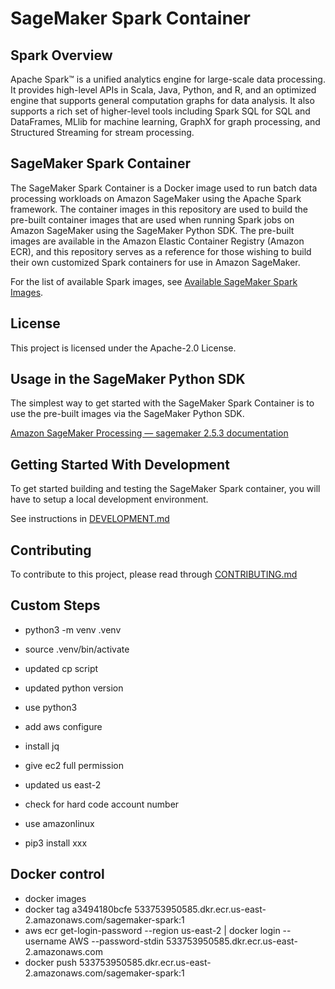 # SageMaker Spark Container

## Spark Overview
Apache Spark™ is a unified analytics engine for large-scale data processing. It provides high-level APIs in Scala, Java, Python, and R, and an optimized engine that supports general computation graphs for data analysis. It also supports a rich set of higher-level tools including Spark SQL for SQL and DataFrames, MLlib for machine learning, GraphX for graph processing, and Structured Streaming for stream processing.

## SageMaker Spark Container
The SageMaker Spark Container is a Docker image used to run batch data processing workloads on Amazon SageMaker using the Apache Spark framework. The 
container images in this repository are used to build the pre-built container images that are used when running Spark jobs on Amazon SageMaker using the SageMaker Python SDK. The pre-built images are available in the Amazon Elastic Container Registry (Amazon ECR), and this repository serves as a reference for those wishing to build their own customized Spark containers for use in Amazon SageMaker.

For the list of available Spark images, see [Available SageMaker Spark Images](available_images.md).

## License
This project is licensed under the Apache-2.0 License.


## Usage in the SageMaker Python SDK

The simplest way to get started with the SageMaker Spark Container is to use the pre-built images via the SageMaker Python SDK.

[Amazon SageMaker Processing — sagemaker 2.5.3 documentation](https://sagemaker.readthedocs.io/en/stable/amazon_sagemaker_processing.html#amazon-sagemaker-processing)

## Getting Started With Development

To get started building and testing the SageMaker Spark container, you will have to setup a local development environment.

See instructions in [DEVELOPMENT.md](./DEVELOPMENT.md)

## Contributing
To contribute to this project, please read through [CONTRIBUTING.md](./CONTRIBUTING.md)

## Custom Steps

- python3 -m venv .venv  
- source .venv/bin/activate  

- updated cp script  
- updated python version  
- use python3  
- add aws configure  
- install jq  
- give ec2 full permission  
- updated us east-2  
- check for hard code account number  
- use amazonlinux  
- pip3 install xxx  

## Docker control
- docker images  
- docker tag a3494180bcfe 533753950585.dkr.ecr.us-east-2.amazonaws.com/sagemaker-spark:1  
- aws ecr get-login-password --region us-east-2 | docker login --username AWS --password-stdin 533753950585.dkr.ecr.us-east-2.amazonaws.com  
- docker push 533753950585.dkr.ecr.us-east-2.amazonaws.com/sagemaker-spark:1  
